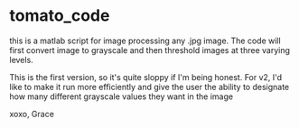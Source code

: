 # tomato_code
this is a matlab script for image processing any .jpg image.
The code will first convert image to grayscale and then threshold images at three varying levels. 

This is the first version, so it's quite sloppy if I'm being honest. 
For v2, I'd like to make it run more efficiently and give the user the ability to designate how many different grayscale values they want in the image

xoxo,
Grace
